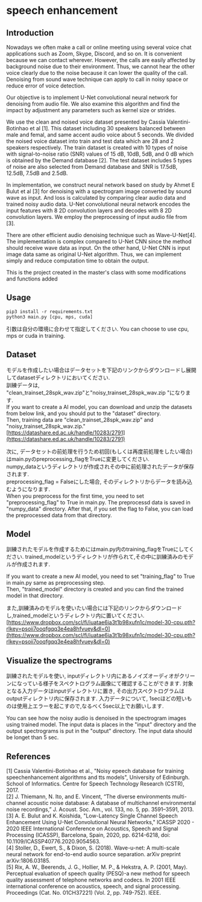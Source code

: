 # speech enhancement

## Introduction
Nowadays we often make a call or online meeting using several voice chat applications such as Zoom, Skype, Discord, and so on. It is convenient because we can contact wherever. However, the calls are easily affected by background noise due to their environment. Thus, we cannot hear the other voice clearly due to the noise because it can lower the quality of the call.  Denoising from sound wave technique can apply to call in noisy space or reduce error of voice detection.

Our objective is to implement U-Net convolutional neural network for denoising from audio file. We also examine this algorithm and find the impact by adjustment any parameters such as kernel size or strides.

We use the clean and noised voice dataset presented by Cassia Valentini-Botinhao et al [1]. This dataset including 30 speakers balanced between male and femal, and same accent audio voice about 5 seconds. We divided the noised voice dataset into train and test data which are 28 and 2 speakers respectively. The train dataset is created with 10 types of noise with signal-to-noise ratio (SNR) values of 15 dB, 10dB, 5dB, and 0 dB which is obtained by the Demand database [2]. The test dataset includes 5 types of noise are also selected from Demand database and SNR is 17.5dB, 12.5dB, 7.5dB and 2.5dB.

In implementation, we construct neural network based on study by Ahmet E Bulut et al [3] for denoising with a spectrogram image converted by sound wave as input. And loss is calculated by comparing clear audio data and trained noisy audio data. U-Net convolutional neural network encodes the input features with 8 2D convolution layers and decodes with 8 2D convolution layers. We employ the preprocessing of input audio file from [3].

There are other efficient audio denoising technique such as Wave-U-Net[4].  The implementation is complex compared to U-Net CNN since the method should receive wave data as input. On the other hand, U-Net CNN is input image data same as original U-Net algorithm. Thus, we can implement simply and reduce computation time to obtain the output.

This is the project created in the master's class with some modifications and functions added

## Usage
```
pip3 install -r requirements.txt
python3 main.py [cpu, mps, cuda]
```
引数は自分の環境に合わせて指定してください.
You can choose to use cpu, mps or cuda in training. 

## Dataset
モデルを作成したい場合はデータセットを下記のリンクからダウンロードし展開してdatasetディレクトリにおいてください.\
訓練データは, "clean_trainset_28spk_wav.zip"と"noisy_trainset_28spk_wav.zip "になります.\
If you want to create a AI model, you can download and unzip the datasets from below link, and you should put to the "dataset" directory.\
Then, training data are "clean_trainset_28spk_wav.zip" and "noisy_trainset_28spk_wav.zip."\
[https://datashare.ed.ac.uk/handle/10283/2791](https://datashare.ed.ac.uk/handle/10283/2791)

次に, データセットの前処理を行うため初回(もしくは再度前処理をしたい場合)はmain.pyのpreprocessing_flagをTrueに変更してください.\
numpy_dataというディレクトリが作成されその中に前処理されたデータが保存されます.\
preprocessing_flag = Falseにした場合, そのディレクトリからデータを読み込むようになります.\
When you preprocess for the first time, you need to set "preprocessing_flag" to True in main.py.
The preprocessd data is saved in "numpy_data" directory. After that, if you set the flag to False, you can load the preprocessed data from that directory.

## Model
訓練されたモデルを作成するためにはmain.py内のtraining_flagをTrueにしてください. 
trained_modelというディレクトリが作られて,その中に訓練済みのモデルが作成されます.

If you want to create a new AI model, you need to set "training_flag" to True in main.py same as preprocessing step.\
Then, "trained_model" directory is created and you can find the trained model in that directory.

また,訓練済みのモデルを使いたい場合には下記のリンクからダウンロードし,trained_modelというディレクトリ内に置いてください.\
[https://www.dropbox.com/scl/fi/iuatae6ia3t1b98xufn1c/model-30-cpu.pth?rlkey=psoii7ooqfgqq3e4ea8hfvuey&dl=0](https://www.dropbox.com/scl/fi/iuatae6ia3t1b98xufn1c/model-30-cpu.pth?rlkey=psoii7ooqfgqq3e4ea8hfvuey&dl=0)


## Visualize the spectrograms
訓練されたモデルを使い, inputディレクトリ内にあるノイズオーディオがクリーンになっている様子をスペクトログラム画像にて確認することができます.
対象となる入力データはinputディレクトリに置き, その出力スペクトログラムは outputディレクトリ内に保存されます.
入力データについて, 1secほどの短いものは使用上エラーを起こすので,なるべく5sec以上でお願いします. 

You can see how the noisy audio is denoised in the spectrogram images using trained model.
The input data is places in the "input" directory and the output spectrograms is put in the "output" directory.
The input data should be longet than 5 sec.

## References
[1] Cassia Valentini-Botinhao et al., "Noisy epeech database for training speechenhancement algorithms and tts models", University of Edinburgh. School of Informatics. Centre for Speech Technology Research (CSTR), 2017. \
[2] J. Thiemann, N. Ito, and E. Vincent, “The diverse environments multi-channel acoustic noise database: A database of multichannel environmental noise recordings,” J. Acoust. Soc. Am., vol. 133, no. 5, pp. 3591–3591, 2013.\
[3] A. E. Bulut and K. Koishida, "Low-Latency Single Channel Speech Enhancement Using U-Net Convolutional Neural Networks," ICASSP 2020 - 2020 IEEE International Conference on Acoustics, Speech and Signal Processing (ICASSP), Barcelona, Spain, 2020, pp. 6214-6218, doi: 10.1109/ICASSP40776.2020.9054563.\
[4] Stoller, D., Ewert, S., & Dixon, S. (2018). Wave-u-net: A multi-scale neural network for end-to-end audio source separation. arXiv preprint arXiv:1806.03185.\
[5] Rix, A. W., Beerends, J. G., Hollier, M. P., & Hekstra, A. P. (2001, May). Perceptual evaluation of speech quality (PESQ)-a new method for speech quality assessment of telephone networks and codecs. In 2001 IEEE international conference on acoustics, speech, and signal processing. Proceedings (Cat. No. 01CH37221) (Vol. 2, pp. 749-752). IEEE.